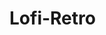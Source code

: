 # Lofi-Retro
<p style="font-family:Montserrat; text-align:center;"Lofi music playing through an old cassette. 
![image](https://user-images.githubusercontent.com/104320660/225103467-3a6894e3-53ea-44ac-b298-dc11a27dc2dd.png)

